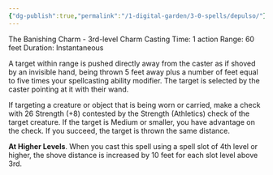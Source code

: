 ```yaml
---
{"dg-publish":true,"permalink":"/1-digital-garden/3-0-spells/depulso/"}
---
```


The Banishing Charm - 3rd-level Charm
Casting Time: 1 action
Range: 60 feet
Duration: Instantaneous

A target within range is pushed directly away from the caster as if shoved by an invisible hand, being thrown 5 feet away plus a number of feet equal to five times your spellcasting ability modifier. The target is selected by the caster pointing at it with their wand.

If targeting a creature or object that is being worn or carried, make a check with 26 Strength (+8) contested by the Strength (Athletics) check of the target creature. If the target is Medium or smaller, you have advantage on the check. If you succeed, the target is thrown the same distance.

**At Higher Levels**. When you cast this spell using a spell slot of 4th level or higher, the shove distance is increased by 10 feet for each slot level above 3rd.